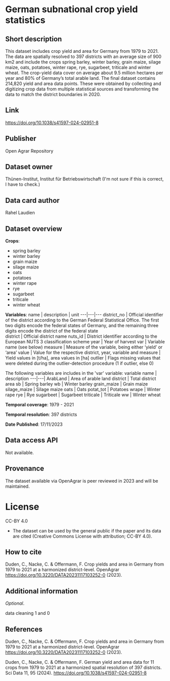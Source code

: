 # German subnational crop yield statistics

## Short description

This dataset includes crop yield and area for Germany from 1979 to 2021. The data are spatially resolved to 397 districts with an average size of 900 km2 and include the crops spring barley, winter barley, grain maize, silage maize, oats, potatoes, winter rape, rye, sugarbeet, triticale and winter wheat. The crop-yield data cover on average about 9.5 million hectares per year and 80% of Germany’s total arable land. The final dataset contains 214,820 yield and area data points. These were obtained by collecting and digitizing crop data from multiple statistical sources and transforming the data to match the district boundaries in 2020.

## Link
https://doi.org/10.1038/s41597-024-02951-8

## Publisher
Open Agrar Repository

## Dataset owner
Thünen-Institut, Institut für Betriebswirtschaft (I'm not sure if this is correct, I have to check.)

## Data card author
Rahel Laudien

## Dataset overview

**Crops**:
- spring barley
- winter barley
- grain maize
- silage maize
- oats
- potatoes
- winter rape
- rye
- sugarbeet
- triticale 
- winter wheat

**Variables**:
name | description | unit
---|---|---
district_no | Official identifier of the district according to the German Federal Statistical Office. The first two digits encode the federal states of Germany, and the remaining three digits encode the district of the federal state  
district | Official district name 
nuts_id | District identifier according to the European NUTS 3 classification scheme
year | Year of harvest
var | Variable name (see below)
measure | Measure of the variable, being either ‘yield’ or ‘area’
value | Value for the respective district, year, variable and measure | Yield values in [t/ha], area values in [ha]
outlier | Flags missing values that were deleted during the outlier-detection procedure (1 if outlier, else 0)

The following variables are includes in the 'var' variable:
variable name | description 
---|---|
ArabLand | Area of arable land
district | Total district area
sb | Spring barley
wb | Winter barley
grain_maize | Grain maize
silage_maize | Silage maize
oats | Oats
potat_tot | Potatoes
wrape | Winter rape
rye | Rye
sugarbeet | Sugarbeet
triticale | Triticale
ww | Winter wheat

**Temporal coverage**: 1979 - 2021

**Temporal resolution**: 397 districts

**Date Published**: 17/11/2023

## Data access API
Not available.

## Provenance 
The dataset available via OpenAgrar is peer reviewed in 2023 and will be maintained.

# License 
CC-BY 4.0 
- The dataset can be used by the general public if the paper and its data are cited (Creative Commons License with attribution; CC-BY 4.0).

## How to cite
Duden, C., Nacke, C. & Offermann, F. Crop yields and area in Germany from 1979 to 2021 at a harmonized district-level. OpenAgrar https://doi.org/10.3220/DATA20231117103252-0 (2023).

## Additional information
*Optional*.

data cleaning 1 and 0 

## References
Duden, C., Nacke, C. & Offermann, F. Crop yields and area in Germany from 1979 to 2021 at a harmonized district-level. OpenAgrar https://doi.org/10.3220/DATA20231117103252-0 (2023).

Duden, C., Nacke, C. & Offermann, F. German yield and area data for 11 crops from 1979 to 2021 at a harmonized spatial resolution of 397 districts. Sci Data 11, 95 (2024). https://doi.org/10.1038/s41597-024-02951-8
